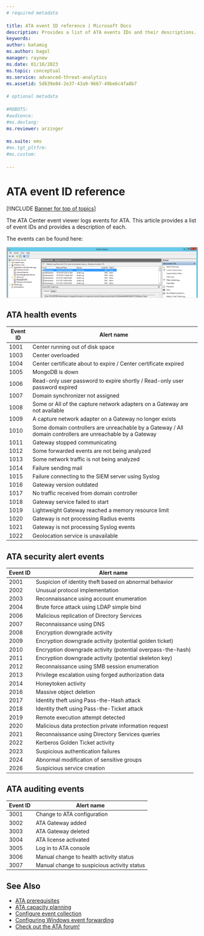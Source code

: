 ```yaml
---
# required metadata

title: ATA event ID reference | Microsoft Docs 
description: Provides a list of ATA events IDs and their descriptions. 
keywords:
author: batamig
ms.author: bagol
manager: raynew
ms.date: 01/10/2023
ms.topic: conceptual
ms.service: advanced-threat-analytics
ms.assetid: 5d639e84-2e37-43a9-9667-49be6c4fa8b7

# optional metadata

#ROBOTS:
#audience:
#ms.devlang:
ms.reviewer: arzinger

ms.suite: ems
#ms.tgt_pltfrm:
#ms.custom:

---
```


# ATA event ID reference


[!INCLUDE [Banner for top of topics](includes/banner.md)]

The ATA Center event viewer logs events for ATA. This article provides a list of event IDs and provides a description of each.

The events can be found here:

![event ID location.](media/event-id-location.png)

## ATA health events

|Event ID|Alert name|
|---------|---------------|
|1001|Center running out of disk space|
|1003|Center overloaded|
|1004|Center certificate about to expire / Center certificate expired|
|1005|MongoDB is down|
|1006|Read-only user password to expire shortly / Read-only user password expired|
|1007|Domain synchronizer not assigned|
|1008|Some or All of the capture network adapters on a Gateway are not available|
|1009|A capture network adapter on a Gateway no longer exists|
|1010|Some domain controllers are unreachable by a Gateway  /  All domain controllers are unreachable by a Gateway|
|1011|Gateway stopped communicating|
|1012|Some forwarded events are not being analyzed|
|1013|Some network traffic is not being analyzed|
|1014|Failure sending mail|
|1015|Failure connecting to the SIEM server using Syslog|
|1016|Gateway version outdated|
|1017|No traffic received from domain controller|
|1018|Gateway service failed to start|
|1019|Lightweight Gateway reached a memory resource limit|
|1020|Gateway is not processing Radius events|
|1021|Gateway is not processing Syslog events|
|1022|Geolocation service is unavailable|
 
## ATA security alert events

|Event ID|Alert name|
|---------|---------------|
|2001|Suspicion of identity theft based on abnormal behavior|
|2002|Unusual protocol implementation|
|2003|Reconnaissance using account enumeration|
|2004|Brute force attack using LDAP simple bind|
|2006|Malicious replication of Directory Services|
|2007|Reconnaissance using DNS|
|2008|Encryption downgrade activity|
|2009|Encryption downgrade activity (potential golden ticket)|
|2010|Encryption downgrade activity (potential overpass-the-hash)|
|2011|Encryption downgrade activity (potential skeleton key)|
|2012|Reconnaissance using SMB session enumeration|
|2013|Privilege escalation using forged authorization data|
|2014|Honeytoken activity|
|2016|Massive object deletion|
|2017|Identity theft using Pass-the-Hash attack|
|2018|Identity theft using Pass-the-Ticket attack|
|2019|Remote execution attempt detected|
|2020|Malicious data protection private information request|
|2021|Reconnaissance using Directory Services queries|
|2022|Kerberos Golden Ticket activity|
|2023|Suspicious authentication failures|
|2024|Abnormal modification of sensitive groups|
|2026|Suspicious service creation|

## ATA auditing events

|Event ID|Alert name|
|---------|---------------|
|3001|Change to ATA configuration|
|3002|ATA Gateway added|
|3003|ATA Gateway deleted|
|3004|ATA license activated|
|3005|Log in to ATA console|
|3006|Manual change to health activity status|
|3007|Manual change to suspicious activity status|

## See Also
- [ATA prerequisites](ata-prerequisites.md)
- [ATA capacity planning](ata-capacity-planning.md)
- [Configure event collection](configure-event-collection.md)
- [Configuring Windows event forwarding](configure-event-collection.md)
- [Check out the ATA forum!](https://social.technet.microsoft.com/Forums/security/home?forum=mata)
